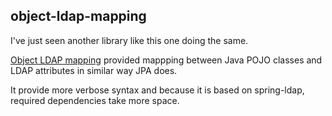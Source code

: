 ## object-ldap-mapping ##
I've just seen another library like this one doing the same.

[Object LDAP mapping](http://code.google.com/p/object-ldap-mapping/) provided mappping between Java POJO classes and LDAP attributes in similar way JPA does.

It provide more verbose syntax and because it is based on spring-ldap, required dependencies take more space.